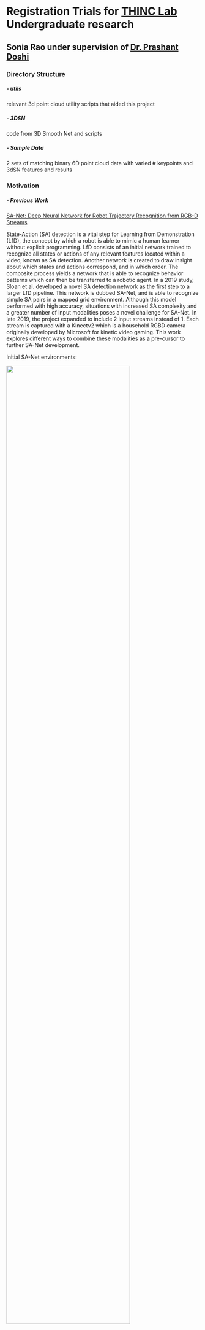 # Registration Trials for [THINC Lab](http://thinc.cs.uga.edu/) Undergraduate research
## Sonia Rao under supervision of [Dr. Prashant Doshi](https://github.com/pdoshi-edu)

### Directory Structure
##### - utils
relevant 3d point cloud utility scripts that aided this project
##### - 3DSN
code from 3D Smooth Net and scripts
##### - Sample Data
2 sets of matching binary 6D point cloud data with varied # keypoints and 3dSN features and results

### Motivation
##### - Previous Work
[SA-Net: Deep Neural Network for Robot Trajectory Recognition from RGB-D Streams](https://arxiv.org/abs/1905.04380)

State-Action (SA) detection is a vital step for Learning from Demonstration (LfD), the concept by which a robot is able to mimic a human learner without explicit programming. LfD consists of an initial network trained to recognize all states or actions of any relevant features located within a video, known as SA detection. Another network is created to draw insight about which states and actions correspond, and in which order. The composite process yields a network that is able to recognize behavior patterns which can then be transferred to a robotic agent. In a 2019 study, Sloan et al. developed a novel SA detection network as the first step to a larger LfD pipeline. This network is dubbed SA-Net, and is able to recognize simple SA pairs in a mapped grid environment. Although this model performed with high accuracy, situations with increased SA complexity and a greater number of input modalities poses a novel challenge for SA-Net. In late 2019, the project expanded to include 2 input streams instead of 1. Each stream is captured with a Kinectv2 which is a household RGBD camera originally developed by Microsoft for kinetic video gaming. This work explores different ways to combine these modalities as a pre-cursor to further SA-Net development. 

Initial SA-Net environments:

<img src="https://github.com/snoiarao/registration_trials/blob/master/imgs/sa0.png" width="80%" height="80%" align="middle">


##### - Multi-modal Fusion
Multimodal fusion is the process by which integration of multiple input modalities yields a more complete input environment. 
We seek to integrate both kinect streams such that future iterations of SA-Net can capture more information about objects in a given video stream. The largest challenge in integrating kinect streams is that the data streams are not associated on any same plane. That is, Kinect A's (x,y,z) depth field does not correspond to Kinect B's (x,y,z) depth field. Hence, without multi-modal fusion, the network would have no way to determine whether the kinects are seeing the same object or two different and identical objects. 
Although fusion research has grown fairly recently with the rise of deep networks, there are three commonly used techniques for multimodal fusion: early fusion, late fusion, and hybrid fusion. Early fusion is the process where multiple streams are combined into one cohesive input prior to any feature learning. Late Fusion is the process by which a network learns features of each input stream separately and independently, and later combines input stream features through matrix operations. Hybrid fusion is a combination of the two where input streams are partly combined prior to feature learning, and further refined after feature learning. 
After examining all three methods, we decided upon early fusion in the interest of modularity between input processing and network development. 

Below is an example of multi-stream fusion. Although each segment represents a different viewpoint, each viewpoint can be combined to contain a more complete view of the scene. 

<img src="https://github.com/snoiarao/registration_trials/blob/master/imgs/asc_0.png" width="50%" height="50%">
<img src="https://github.com/snoiarao/registration_trials/blob/master/imgs/asc_1.png" width="30%" height="30%">

##### - New Task
THINC Lab is developing a novel LfD pipeline in which a robot will be able to perform a pick and place task. Given a conveyor belt scattered with onion of varying quality, the robot will be able to decide the quality of each onion based on visual inspection, and then sort the onions into two bins for 'Good onions' and 'Bad onions' respectively. 

<img src="https://github.com/snoiarao/registration_trials/blob/master/imgs/goodo.jpg" width="20%" height="20%"> <img src="https://github.com/snoiarao/registration_trials/blob/master/imgs/bado.jpg" width="20%" height="20%">
<img src="https://github.com/snoiarao/registration_trials/blob/master/imgs/ambiguouso.jpg" width="50%" height="50%">

### Kinect Setup
Prior to early-fusion trials, I needed to collect two streams of kinect data with each stream adequately capturing a large amount of complex states and actions for the task at hand. Using the Robot Operating System (ROS) module for kinectv2, me and my colleague Farah collected over 50 GB of data to find the optimal kinect locations. 

Examples of data collected:

<img src="https://github.com/snoiarao/registration_trials/blob/master/imgs/kin0.png" width="50%" height="50%"> <img src="https://github.com/snoiarao/registration_trials/blob/master/imgs/kin1.png" width="50%" height="50%">

The data were in .bag file format as per ROS requirements. Each bag file contained frames taken at 33 frames per second which is the hardware maximum. Each frame is in point_cloud format and has an RGB image component and an XYZ depth component. We initially had issues synchronizing the depth and image components for each frame; the kinects would record different amounts of data from each other, and would also record different quantities of image and depth components. To mitigate this issue, we made sure to start recording each stream from different computers, as a single computer did not have the bandwidth to record consistently across both streams. Secondly, we ensured that the frame rate was at its maximum so that the number of images and number of depth frames recorded were close to similar with minimal lag. Because less depth data ends up being recording, due to hardware and operating system limitations, we limit our dataset to depth frames and their corresponding image frames, and disregard all image frames that do not have a depth frame counterpart. As a rough approximation, a 1 minute RGB-D video recorded on both streams would yield about 20-30 image-depth pairs on EACH kinect that were adequately time and scene synchronized. 

I remain unsure whether the synchronization process would be more seamless with different hardware, but we worked with roughly time-space-kinect synchronized data for the project duration. 

##### task and room considerations
To capture critical states, actions, and objects, our data collection must abide by the following:
- all onions on the conveyor belt must be visible by one, both, or a combination of the two streams
- the quality of all onions on the conveyor belt must be determinable by one, both, or a combination of the two streams
- all ranges of the expert's hand must be visible by both streams
- one stream must capture the expert's viewpoint when examining individual onions (hand raised to face)
- the bins or bin region must be visible by one, both, or a combination of the two streams

To address the onion on the conveyor, we place one kinect anywhere between directly in front of the observer to 90 degrees either direction. To address the expert's viewpoint, we place the second camera at varying heights above the expert's left or right shoulder. Below is an example of the shoulder camera's perspective with the image and depth frames overlaid; the camera can see much of the conveyor belt and can also detect possible blemishes when the expert investigates an individual onion closer to their face. 

<img src="https://github.com/snoiarao/registration_trials/blob/master/imgs/exp0.png" width="50%" height="50%">

close-up of blemish:

<img src="https://github.com/snoiarao/registration_trials/blob/master/imgs/exp1.png">

Unfortunately, the workspace we were in posed several physical limitations to data gathering. Primarily, there exists a large pole at the center of the room that obstructs direct view of the conveyor belt. You can see the white space in the above examples is part of the pole, and is highly obstructive. It is possible that the locations we chose will not be optimal for other workspaces. 

### Initial Trials
##### ICP and RANSAC
[ICP](http://ais.informatik.uni-freiburg.de/teaching/ss12/robotics/slides/17-icp.pdf)

##### Deep Methods
Because ICP and RANSAC did not produce very satisfactory results, we moved onto exploring novel deep learning methods. The advantage of deep learning based methods over traditional methods is that, usually, deep networks are able to leverage high dimensional features which can then be used for matching. There are several existing deep networks that convert RGB-D data into high dimensional features which can then be used with matching algorithms such as RANSAC. The primary obstacle to using these methods is that our data is not only unmatched, but both streams are on different coordinate planes. Thus, we need a deep learning algorithm that is able to firstly convert RGB-D data into high-dimensional features, and secondly register those features on the same coordinate system. From there, we can use those features as inputs to RANSAC for a more cohesive early-fused input to the revised SA-Net. 

### 3D Smooth Net Registration
[The Perfect Match: 3D Point Cloud Matching with Smoothed Densities](http://openaccess.thecvf.com/content_CVPR_2019/papers/Gojcic_The_Perfect_Match_3D_Point_Cloud_Matching_With_Smoothed_Densities_CVPR_2019_paper.pdf)
In late 2019, I came across this paper by researchers at ETH Zurich who were working on a similar issue: tackling data registration and RGB-D feature learning simultaneously. Check out the 2019 CVPR paper in the above link for details on their novel method known as 3dSmoothNet. For the remainder of the project, my registration trials revolved around adapting and optimizing 3DSmoothNet for our data.

Due to limited access to a GPU server, I set up 3DSmoothNet on a Google Cloud Platform compute engine instance with Nvidia P100 GPU and 4 CPU cores. Every new user gets a large amount of free GPU credits which was sufficient for the project until I gained access to a regular GPU server. If you don't have GPU access, I recommend [GCP](https://cloud.google.com/compute/docs/gpus). 

The general idea of 3DSmoothNet is matching point clouds via fully convolutional layers and voxelized smoothed density value (SDV) representations. SDV grids are computed per interest point and aligned to a local reference frame (LRF) to achieve rotation invariance. This allows their approach to be sensor agnostic. The 3D point cloud descriptor achieves high accuracy on 3DMatch benchmark data set, outperforming the SOTA with only 32 output dimensions. This very low output dimension allows for near realtime correspondence. 3DSmoothNet trained only on RGB-D indoor scenes achieves 79.0% average recall on laser scans of outdoor vegetation, suggesting that 3dSN's model generalizes well to a wide variety of scenes. Because of this, I thought that 3dSN might be a good fit for our indoor workspace setting, and real-time registration preference. Ideally one pass through 3dSN will be sufficient to produce a translation matrix that would generalize to all frames in a video, but if that isn't the case, this method would be able to produce fast results per set. 

<img src="https://raw.githubusercontent.com/zgojcic/3DSmoothNet/master/figures/Network.jpg">

Our process to use 3dSN pre-trained model:
1. Collect two streams of RGB-D data that contain varying levels of commonality (anywhere from 20%-80%)
2. Unpack .bag files using ROS
3. Extract time-synchronized data between the two streams (at least 1 pair)
4. Convert point cloud entities into binary point-clouds (default is ASCII)
5. Generate Index files of Key points (see below section)
6. Parametrize using 3dSN SDV 
7. Perform inference via 3dSN pre-trained model
8. Match using RANSAC on high-dim features
9. Obtain translation matrix

Our process to train on top of their pre-trained model:
1. Collect and process data (same as above)
2. Extract at least 30 pairs of time-synchronized pairs across a wide variety of expert motion
3. Manually select key points (see below)
4. Generate index files with keypoints and nearest neighbors
5. Parametrize keypoints using 3DSN SDV
6. Create mapping of keypoints using rough translation matrix
7. Convert mapped parametrized inputs into .tfrecord format
8. Train on top of 3dSN weights
9. Match using RANSAC on inferred high-dim features
10. Obtain refined translation matrix

We will go into more detail below and in utils.

### Generating Key Points and Index Files
##### Random from Common
We first explored generating key points from common sections within points. It was unclear from the 3DSN paper what percentage of either point cloud should correspond, and as such we tried varying levels of keypoints, common regions, and data. I found that having around 80% of common regions between the point clouds yielded optimal keypoints. Our process was as such:
1. Collect data with 80% common region
2. Overlay point clouds and extract common region from each
3. Crop common region of point clouds into two new separate clouds
4. Generate N random points from each cloud
5. Feed into 3dSN 

Because in this case we are only testing using 3dSN's pre-trained model, we are able to use randomly generated keypoints without any mapping function. 3dSN coupled with RANSAC is able to infer the rough correspondances of keypoints without explicit direction. While that's convenient, this method did not perform super well due to scalability issues. 

Our individual point clouds contain over 1 million points. The cropped common region, with 80% similarity, contains anywhere from 500,000 points to 750,000 points. To randomly generate keypoints that have rough correspondences, we would need to generate a vast number of keypoints, likely over 50,000. It is impossible to parametrize and infer even a fraction of that. I tried repeating the process with downsampled clouds, but found that the results suffered. 


##### Manual Selection
Because the keypoints are no longer selected randomly, there is no need to have a vast number of keypoints or an extensive common region. However, I find that having 60% common region was still preferred for our workspace settings. Because our workspace was small, having greater than 40% different regions usually meant that our kinects were angled significantly differently. It is challenging to infer correspondences between matching points if they are visually different. 
Our process was as follows:

1. collect data with >60% common region
2. Use the point picker utility in utils to select key points, quantity of nearest neighbors
3. Repeat for second cloud
4. Turn points into index file
5. feed into 3dSN

I experimented with over 15 levels of nearest neighbors ranging from 2 to 5,000. I find that there's a computational bottleneck with using over 500 nearest neighbors. Additionally with too many keypoints, the RANSAC matching performed poorly since several of the features showed the same points. Usually 50 to 200 nearest neighbors and ~20 keypoints per cloud are sufficient for parametrization and inference. 
  
  <img src="https://github.com/snoiarao/registration_trials/blob/master/imgs/kp0.png"  width="50%" height="50%">
  <img src="https://github.com/snoiarao/registration_trials/blob/master/imgs/kp1.png" width="50%" height="50%">


Testing results using this method were satisactory. The planes visually look very aligned, and important objects (e.g. blemished onion) that were obscured in either cloud seem to be cohesively fused. However, it was still possible for us to obtain better results by training the model using our data. 

### Generating Training Data
##### Translation Matrix Refinement
To update the 3dSN for our data, I needed to collect data and transfer it to .tfrecord format. After corresponding with the authors, I realized that to do so, I need to first generate keypoints for both clouds and second create an explicit mapping of each keypoint to its corresponding match in the other point cloud. The authors of 3dSN used the publically available [3dMatch](http://3dmatch.cs.princeton.edu/) dataset to develop their model and train their weights. This data has over 10,000 pairs of point cloud data and their corresponding ground truth. This poses a unique challenge. I do not have ground truth data, it would be impossible for us to collect ground truth data, and it would take a long time to collect, process, and generate keypoints for enough data to make a sizable difference to the pre-trained model. As such, I used a matrix refinement method to tune the pre-trained model, rather than shape it entirely to our data. 

I started by generating 20 keypoints with 120 nearest neighbors for around 15 corresponding pairs of point clouds. I fed it into 3dSN without modification and obtained a rough translation matrix. The rough matrix can essentially be used to generate mapping of one point cloud to the other. Using the original 20 keypoints with ZERO nearest neighbors, I used the keypoint matching utility to overlay the clouds on the same plane and determine matching points. I then parametrized the points using 3dSN, converted the features into tfrecord using the mapping, and fed it into 3dSN for training. 

I find that training with 20 to 50 keypoints did not significantly alter the visual results, and that using the pre-trained 32-dimensional model is generally sufficient for this task. 

### Results and Future Work
Without ground truth, it's difficult to visually determine the registration accuracy. The data folder includes a .ply file with the most recent registration trial on the same plane. Unfortunately, the onset of COVID shelter-in-place measures stopped me from collecting new data, which I assumed would be part of the project. I began training trials with about 20 pairs of matched data to explore processing techniques. I assumed that I would be able to collect and process more data for training once I had a better idea of what training and evaluation would entail. As such, I never collected more data and it is possible that training on more data would significantly improve results. 

Future work includes:
- Collecting more data showing different state-action pairs
- Using another set of data to test trained model
- Creating a driver program to automatically time-synchronize data from RGB-D video, register data into one plane, and create a new RGB-D video
- Test 3d Object detection methods on registered RGB-D set

### Contact Information
Sonia Rao
soniahrao@gmail.com

Dr. Prashant Doshi
pdoshi@uga.edu

THINC Lab:
http://thinc.cs.uga.edu/
